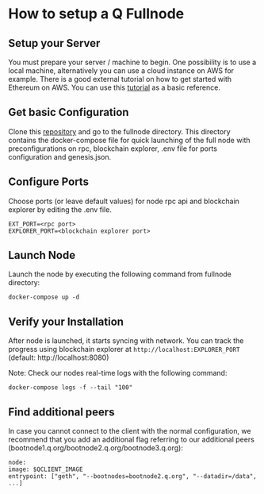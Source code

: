 # How to setup a Q Fullnode

## Setup your Server

You must prepare your server / machine to begin. One possibility is to use a local machine, alternatively you can use a cloud instance on AWS for example. There is a good external tutorial on how to get started with Ethereum on AWS. You can use this [tutorial](https://medium.com/@pilankar.akshay3/how-to-setup-a-ethereum-poa-private-proof-of-authority-ethereum-network-network-on-amazon-aws-5fdf56d2ad93) as a basic reference.

## Get basic Configuration

Clone this [repository](https://gitlab.com/q-dev/mainnet-public-tools/) and go to the fullnode directory. This directory contains the docker-compose file for quick launching of the full node with preconfigurations on rpc, blockchain explorer, .env file for ports configuration and genesis.json.

## Configure Ports

Choose ports (or leave default values) for node rpc api and blockchain explorer by editing the .env file.

`EXT_PORT=<rpc port>`  
`EXPLORER_PORT=<blockchain explorer port>`

## Launch Node

Launch the node by executing the following command from fullnode directory:

`docker-compose up -d`

## Verify your Installation

After node is launched, it starts syncing with network. You can track the progress using blockchain explorer at `http://localhost:EXPLORER_PORT` (default: http://localhost:8080)

Note: Check our nodes real-time logs with the following command:

`docker-compose logs -f --tail "100"`

## Find additional peers

In case you cannot connect to the client with the normal configuration, we recommend that you add an additional flag referring to our additional peers (bootnode1.q.org/bootnode2.q.org/bootnode3.q.org):

    node:
    image: $QCLIENT_IMAGE
    entrypoint: ["geth", "--bootnodes=bootnode2.q.org", "--datadir=/data", ...]
